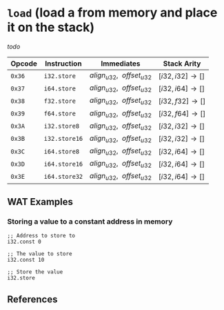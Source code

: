 
# `load` (load a from memory and place it on the stack)

_todo_



| Opcode | Instruction    | Immediates | Stack Arity |
|--------|----------------|------------|-------------|
| `0x36` | `i32.store`    | $align_{u32},\enspace offset_{u32}$   | $[ i32, i32 ] \to [ ]$ |
| `0x37` | `i64.store`    | $align_{u32},\enspace offset_{u32}$   | $[ i32, i64 ] \to [ ]$ |
| `0x38` | `f32.store`    | $align_{u32},\enspace offset_{u32}$   | $[ i32, f32 ] \to [ ]$ |
| `0x39` | `f64.store`    | $align_{u32},\enspace offset_{u32}$   | $[ i32, f64 ] \to [ ]$ |
| `0x3A` | `i32.store8`   | $align_{u32},\enspace offset_{u32}$   | $[ i32, i32 ] \to [ ]$ |
| `0x3B` | `i32.store16`  | $align_{u32},\enspace offset_{u32}$   | $[ i32, i32 ] \to [ ]$ |
| `0x3C` | `i64.store8`   | $align_{u32},\enspace offset_{u32}$   | $[ i32, i64 ] \to [ ]$ |
| `0x3D` | `i64.store16`  | $align_{u32},\enspace offset_{u32}$   | $[ i32, i64 ] \to [ ]$ |
| `0x3E` | `i64.store32`  | $align_{u32},\enspace offset_{u32}$   | $[ i32, i64 ] \to [ ]$ |



## WAT Examples

### Storing a value to a constant address in memory

```wasm
;; Address to store to
i32.const 0

;; The value to store
i32.const 10

;; Store the value
i32.store
```



## References

[^§2.4.7]: _WebAssembly Core Specification: Memory Instructions_ - <https://webassembly.github.io/spec/core/bikeshed/#memory-instructions%E2%91%A0>

